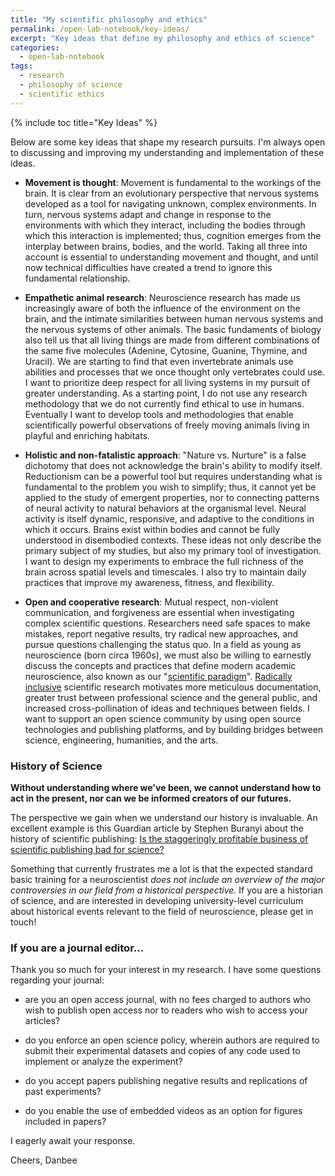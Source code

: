 ```yaml
---
title: "My scientific philosophy and ethics"
permalink: /open-lab-notebook/key-ideas/
excerpt: "Key ideas that define my philosophy and ethics of science"
categories:
  - open-lab-notebook
tags:
  - research
  - philosophy of science
  - scientific ethics
---
```

{% include toc title="Key Ideas" %}

Below are some key ideas that shape my research pursuits. I'm always open to discussing and improving my understanding and implementation of these ideas.  

* **Movement is thought**: Movement is fundamental to the workings of the brain. It is clear from an evolutionary perspective that nervous systems developed as a tool for navigating unknown, complex environments. In turn, nervous systems adapt and change in response to the environments with which they interact, including the bodies through which this interaction is implemented; thus, cognition emerges from the interplay between brains, bodies, and the world. Taking all three into account is essential to understanding movement and thought, and until now technical difficulties have created a trend to ignore this fundamental relationship. 

* **Empathetic animal research**: Neuroscience research has made us increasingly aware of both the influence of the environment on the brain, and the intimate similarities between human nervous systems and the nervous systems of other animals. The basic fundaments of biology also tell us that all living things are made from different combinations of the same five molecules (Adenine, Cytosine, Guanine, Thymine, and Uracil). We are starting to find that even invertebrate animals use abilities and processes that we once thought only vertebrates could use. I want to prioritize deep respect for all living systems in my pursuit of greater understanding. As a starting point, I do not use any research methodology that we do not currently find ethical to use in humans. Eventually I want to develop tools and methodologies that enable scientifically powerful observations of freely moving animals living in playful and enriching habitats. 

* **Holistic and non-fatalistic approach**: "Nature vs. Nurture" is a false dichotomy that does not acknowledge the brain's ability to modify itself. Reductionism can be a powerful tool but requires understanding what is fundamental to the problem you wish to simplify; thus, it cannot yet be applied to the study of emergent properties, nor to connecting patterns of neural activity to natural behaviors at the organismal level. Neural activity is itself dynamic, responsive, and adaptive to the conditions in which it occurs. Brains exist within bodies and cannot be fully understood in disembodied contexts. These ideas not only describe the primary subject of my studies, but also my primary tool of investigation. I want to design my experiments to embrace the full richness of the brain across spatial levels and timescales. I also try to maintain daily practices that improve my awareness, fitness, and flexibility. 

* **Open and cooperative research**: Mutual respect, non-violent communication, and forgiveness are essential when investigating complex scientific questions. Researchers need safe spaces to make mistakes, report negative results, try radical new approaches, and pursue questions challenging the status quo. In a field as young as neuroscience (born circa 1960s), we must also be willing to earnestly discuss the concepts and practices that define modern academic neuroscience, also known as our "[scientific paradigm](https://en.wikipedia.org/wiki/Paradigm#Scientific_paradigm)". [Radically inclusive](https://medium.com/the-beta-mode/what-i-learned-from-practicing-radical-inclusion-for-30-days-2a288a65c773) scientific research motivates more meticulous documentation, greater trust between professional science and the general public, and increased cross-pollination of ideas and techniques between fields. I want to support an open science community by using open source technologies and publishing platforms, and by building bridges between science, engineering, humanities, and the arts. 

### History of Science

**Without understanding where we've been, we cannot understand how to act in the present, nor can we be informed creators of our futures.**

The perspective we gain when we understand our history is invaluable. An excellent example is this Guardian article by Stephen Buranyi about the history of scientific publishing: [Is the staggeringly profitable business of scientific publishing bad for science?](https://www.theguardian.com/science/2017/jun/27/profitable-business-scientific-publishing-bad-for-science)

Something that currently frustrates me a lot is that the expected standard basic training for a neuroscientist *does not include an overview of the major controversies in our field from a historical perspective.* If you are a historian of science, and are interested in developing university-level curriculum about historical events relevant to the field of neuroscience, please get in touch! 

### If you are a journal editor...

Thank you so much for your interest in my research. I have some questions regarding your journal:

 - are you an open access journal, with no fees charged to authors who wish to publish open access nor to readers who wish to access your articles?

 - do you enforce an open science policy, wherein authors are required to submit their experimental datasets and copies of any code used to implement or analyze the experiment?

 - do you accept papers publishing negative results and replications of past experiments?

 - do you enable the use of embedded videos as an option for figures included in papers?

I eagerly await your response.

Cheers,
Danbee
